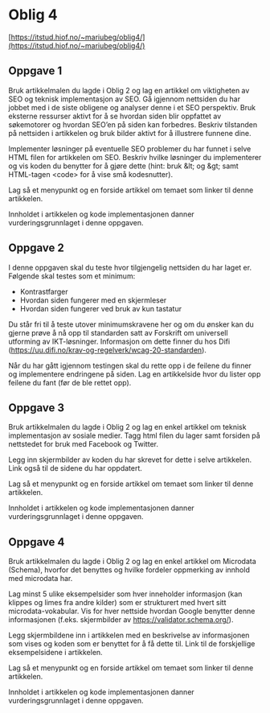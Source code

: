 # Oblig 4

[https://itstud.hiof.no/~mariubeg/oblig4/](https://itstud.hiof.no/~mariubeg/oblig4/)

## Oppgave 1

Bruk artikkelmalen du lagde i Oblig 2 og lag en artikkel om viktigheten av SEO og teknisk implementasjon av SEO. Gå igjennom nettsiden du har jobbet med i de siste obligene og analyser denne i et SEO perspektiv. Bruk eksterne ressurser aktivt for å se hvordan siden blir oppfattet av søkemotorer og hvordan SEO’en på siden kan forbedres. Beskriv tilstanden på nettsiden i artikkelen og bruk bilder aktivt for å illustrere funnene dine.

Implementer løsninger på eventuelle SEO problemer du har funnet i selve HTML filen for artikkelen om SEO. Beskriv hvilke løsninger du implementerer og vis koden du benytter for å gjøre dette (hint: bruk \&lt; og \&gt; samt HTML-tagen \<code> for å vise små kodesnutter).

Lag så et menypunkt og en forside artikkel om temaet som linker til denne artikkelen.

Innholdet i artikkelen og kode implementasjonen danner vurderingsgrunnlaget i denne oppgaven.

## Oppgave 2

I denne oppgaven skal du teste hvor tilgjengelig nettsiden du har laget er. Følgende skal testes som et minimum:

- Kontrastfarger
- Hvordan siden fungerer med en skjermleser
- Hvordan siden fungerer ved bruk av kun tastatur

Du står fri til å teste utover minimumskravene her og om du ønsker kan du gjerne prøve å nå opp til standarden satt av Forskrift om universell utforming av IKT-løsninger. Informasjon om dette finner du hos Difi (https://uu.difi.no/krav-og-regelverk/wcag-20-standarden).

Når du har gått igjennom testingen skal du rette opp i de feilene du finner og implementere endringene på siden. Lag en artikkelside hvor du lister opp feilene du fant (før de ble rettet opp).

## Oppgave 3

Bruk artikkelmalen du lagde i Oblig 2 og lag en enkel artikkel om teknisk implementasjon av sosiale medier. Tagg html filen du lager samt forsiden på nettstedet for bruk med Facebook og Twitter.

Legg inn skjermbilder av koden du har skrevet for dette i selve artikkelen. Link også til de sidene du har oppdatert.

Lag så et menypunkt og en forside artikkel om temaet som linker til denne artikkelen.

Innholdet i artikkelen og kode implementasjonen danner vurderingsgrunnlaget i denne oppgaven.

## Oppgave 4

Bruk artikkelmalen du lagde i Oblig 2 og lag en enkel artikkel om Microdata (Schema), hvorfor det benyttes og hvilke fordeler oppmerking av innhold med microdata har.

Lag minst 5 ulike eksempelsider som hver inneholder informasjon (kan klippes og limes fra andre kilder) som er strukturert med hvert sitt microdata-vokabular. Vis for hver nettside hvordan Google benytter denne informasjonen (f.eks. skjermbilder av https://validator.schema.org/).

Legg skjermbildene inn i artikkelen med en beskrivelse av informasjonen som vises og koden som er benyttet for å få dette til. Link til de forskjellige eksempelsidene i artikkelen.

Lag så et menypunkt og en forside artikkel om temaet som linker til denne artikkelen.

Innholdet i artikkelen og kode implementasjonen danner vurderingsgrunnlaget i denne oppgaven.